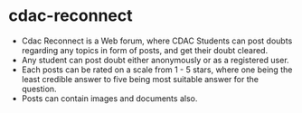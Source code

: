 # cdac-reconnect
- Cdac Reconnect is a Web forum, where CDAC Students can post doubts regarding any topics in form of posts, and get their doubt cleared.
- Any student can post doubt either anonymously or as a registered user. 
- Each posts can be rated on a scale from 1 - 5 stars, where one being the least credible answer to five being most suitable answer for the question. 
- Posts can contain images and documents also.

